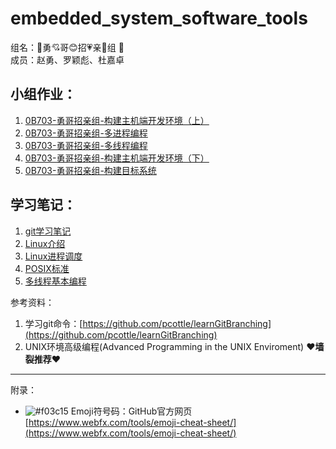 embedded_system_software_tools
================

组名：:heartbeat:勇:cupid:哥:blush:招:heartpulse:亲:revolving_hearts:组 :sparkling_heart:<br>
成员：赵勇、罗颖彪、杜嘉卓<br>

## 小组作业：
1. [0B703-勇哥招亲组-构建主机端开发环境（上）](./assignment1/0B703-勇哥招亲组-构建主机端开发环境（上）.md)
2. [0B703-勇哥招亲组-多进程编程](./assignment2/0B703-勇哥招亲组-多进程编程.md)
3. [0B703-勇哥招亲组-多线程编程](./assignment3/0B703-勇哥招亲组-多线程编程.md)
4. [0B703-勇哥招亲组-构建主机端开发环境（下）](./assignment4/0B703-勇哥招亲组-构建主机端开发环境（下）.md)
5. [0B703-勇哥招亲组-构建目标系统](./)

## 学习笔记：
1. [git学习笔记](./notes/git学习笔记.md)
2. [Linux介绍](./notes/Linux介绍.md)
3. [Linux进程调度](./notes/Linux进程调度.md)
4. [POSIX标准](./notes/POSIX标准.md)
5. [多线程基本编程](./notes/多线程基本编程.md)


参考资料：
1. 学习git命令：[https://github.com/pcottle/learnGitBranching](https://github.com/pcottle/learnGitBranching)
2. UNIX环境高级编程(Advanced Programming in the UNIX Enviroment)  :heart:**墙裂推荐**:heart:

--------------
附录：

- ![#f03c15](https://placehold.it/15/f03c15/000000?text=+) Emoji符号码：GitHub官方网页[https://www.webfx.com/tools/emoji-cheat-sheet/](https://www.webfx.com/tools/emoji-cheat-sheet/)
